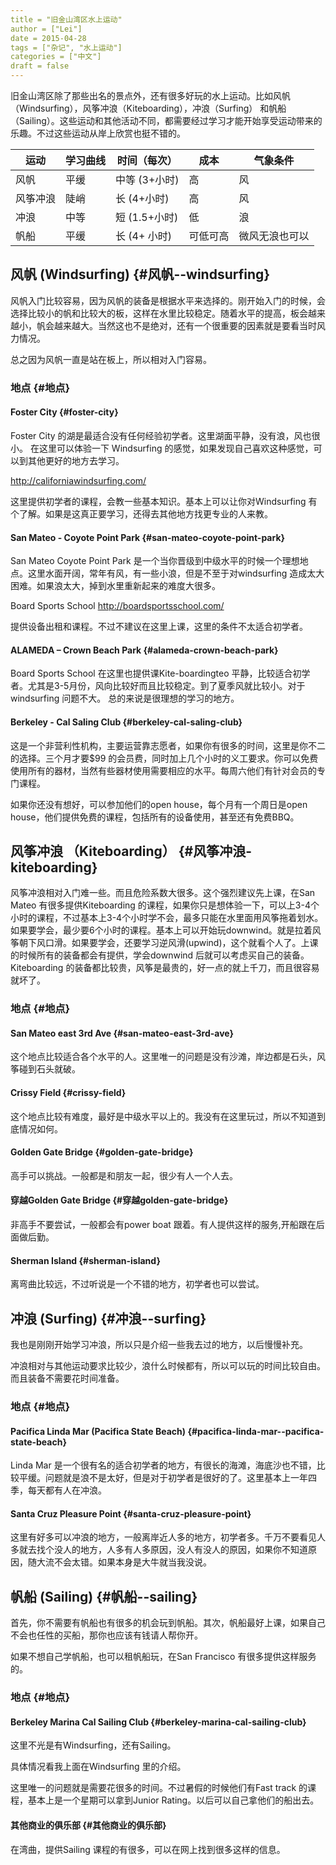 ```yaml
---
title = "旧金山湾区水上运动"
author = ["Lei"]
date = 2015-04-28
tags = ["杂记", "水上运动"]
categories = ["中文"]
draft = false
---
```

旧金山湾区除了那些出名的景点外，还有很多好玩的水上运动。比如风帆（Windsurfing），风筝冲浪（Kiteboarding），冲浪（Surfing） 和帆船（Sailing）。这些运动和其他活动不同，都需要经过学习才能开始享受运动带来的乐趣。不过这些运动从岸上欣赏也挺不错的。

| 运动 | 学习曲线 | 时间（每次） | 成本 | 气象条件 |
|----|------|--------|----|------|
| 风帆 | 平缓 | 中等 (3+小时) | 高   | 风      |
| 风筝冲浪 | 陡峭 | 长 (4+小时) | 高   | 风      |
| 冲浪 | 中等 | 短 (1.5+小时) | 低   | 浪      |
| 帆船 | 平缓 | 长 (4+ 小时) | 可低可高 | 微风无浪也可以 |


## 风帆 (Windsurfing) {#风帆--windsurfing}

风帆入门比较容易，因为风帆的装备是根据水平来选择的。刚开始入门的时候，会选择比较小的帆和比较大的板，这样在水里比较稳定。随着水平的提高，板会越来越小，帆会越来越大。当然这也不是绝对，还有一个很重要的因素就是要看当时风力情况。

总之因为风帆一直是站在板上，所以相对入门容易。


### 地点 {#地点}


#### Foster City {#foster-city}

Foster City 的湖是最适合没有任何经验初学者。这里湖面平静，没有浪，风也很小。 在这里可以体验一下 Windsurfing 的感觉，如果发现自己喜欢这种感觉，可以到其他更好的地方去学习。

http://californiawindsurfing.com/

这里提供初学者的课程，会教一些基本知识。基本上可以让你对Windsurfing 有个了解。如果是这真正要学习，还得去其他地方找更专业的人来教。


#### San Mateo - Coyote Point Park {#san-mateo-coyote-point-park}

San Mateo Coyote Point Park 是一个当你晋级到中级水平的时候一个理想地点。这里水面开阔，常年有风，有一些小浪，但是不至于对windsurfing 造成太大困难。如果浪太大，掉到水里重新起来的难度大很多。

Board Sports School http://boardsportsschool.com/

提供设备出租和课程。不过不建议在这里上课，这里的条件不太适合初学者。


#### ALAMEDA – Crown Beach Park {#alameda-crown-beach-park}

Board Sports School 在这里也提供课Kite-boardingteo 平静，比较适合初学者。尤其是3-5月份，风向比较好而且比较稳定。到了夏季风就比较小。对于windsurfing 问题不大。 总的来说是很理想的学习的地方。


#### Berkeley - Cal Saling Club {#berkeley-cal-saling-club}

这是一个非营利性机构，主要运营靠志愿者，如果你有很多的时间，这里是你不二的选择。三个月才要$99 的会员费，同时加上几个小时的义工要求。你可以免费使用所有的器材，当然有些器材使用需要相应的水平。每周六他们有针对会员的专门课程。

如果你还没有想好，可以参加他们的open house，每个月有一个周日是open house，他们提供免费的课程，包括所有的设备使用，甚至还有免费BBQ。


## 风筝冲浪 （Kiteboarding） {#风筝冲浪-kiteboarding}

风筝冲浪相对入门难一些。而且危险系数大很多。这个强烈建议先上课，在San Mateo 有很多提供Kiteboarding 的课程，如果你只是想体验一下，可以上3-4个小时的课程，不过基本上3-4个小时学不会，最多只能在水里面用风筝拖着划水。如果要学会，最少要6个小时的课程。基本上可以开始玩downwind。就是拉着风筝朝下风口滑。如果要学会，还要学习逆风滑(upwind)，这个就看个人了。上课的时候所有的装备都会有提供，学会downwind 后就可以考虑买自己的装备。Kiteboarding 的装备都比较贵，风筝是最贵的，好一点的就上千刀，而且很容易就坏了。


### 地点 {#地点}


#### San Mateo east 3rd Ave {#san-mateo-east-3rd-ave}

这个地点比较适合各个水平的人。这里唯一的问题是没有沙滩，岸边都是石头，风筝碰到石头就破。


#### Crissy Field {#crissy-field}

这个地点比较有难度，最好是中级水平以上的。我没有在这里玩过，所以不知道到底情况如何。


#### Golden Gate Bridge {#golden-gate-bridge}

高手可以挑战。一般都是和朋友一起，很少有人一个人去。


#### 穿越Golden Gate Bridge {#穿越golden-gate-bridge}

非高手不要尝试，一般都会有power boat 跟着。有人提供这样的服务,开船跟在后面做后勤。


#### Sherman Island {#sherman-island}

离弯曲比较远，不过听说是一个不错的地方，初学者也可以尝试。


## 冲浪 (Surfing) {#冲浪--surfing}

我也是刚刚开始学习冲浪，所以只是介绍一些我去过的地方，以后慢慢补充。

冲浪相对与其他运动要求比较少，浪什么时候都有，所以可以玩的时间比较自由。而且装备不需要花时间准备。


### 地点 {#地点}


#### Pacifica Linda Mar (Pacifica State Beach) {#pacifica-linda-mar--pacifica-state-beach}

Linda Mar 是一个很有名的适合初学者的地方，有很长的海滩，海底沙也不错，比较平缓。问题就是浪不是太好，但是对于初学者是很好的了。这里基本上一年四季，每天都有人在冲浪。


#### Santa Cruz Pleasure Point {#santa-cruz-pleasure-point}

这里有好多可以冲浪的地方，一般离岸近人多的地方，初学者多。千万不要看见人多就去找个没人的地方，人多有人多原因，没人有没人的原因，如果你不知道原因，随大流不会太错。如果本身是大牛就当我没说。


## 帆船 (Sailing) {#帆船--sailing}

首先，你不需要有帆船也有很多的机会玩到帆船。其次，帆船最好上课，如果自己不会也任性的买船，那你也应该有钱请人帮你开。

如果不想自己学帆船，也可以租帆船玩，在San Francisco 有很多提供这样服务的。


### 地点 {#地点}


#### Berkeley Marina Cal Sailing Club {#berkeley-marina-cal-sailing-club}

这里不光是有Windsurfing，还有Sailing。

具体情况看我上面在Windsurfing 里的介绍。

这里唯一的问题就是需要花很多的时间。不过暑假的时候他们有Fast track 的课程，基本上是一个星期可以拿到Junior Rating。以后可以自己拿他们的船出去。


#### 其他商业的俱乐部 {#其他商业的俱乐部}

在湾曲，提供Sailing 课程的有很多，可以在网上找到很多这样的信息。